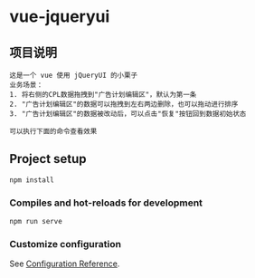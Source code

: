 # vue-jqueryui

## 项目说明
```
这是一个 vue 使用 jQueryUI 的小栗子
业务场景：
1. 将右侧的CPL数据拖拽到"广告计划编辑区"，默认为第一条
2. "广告计划编辑区"的数据可以拖拽到左右两边删除，也可以拖动进行排序
3. "广告计划编辑区"的数据被改动后，可以点击"恢复"按钮回到数据初始状态

可以执行下面的命令查看效果
```

## Project setup
```
npm install
```

### Compiles and hot-reloads for development
```
npm run serve
```

### Customize configuration
See [Configuration Reference](https://cli.vuejs.org/config/).
